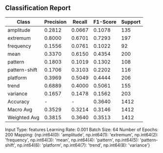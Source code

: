 ## Classification Report

| Class | Precision | Recall | F1-Score | Support |
|-------|-----------|--------|----------|---------|
| amplitude | 0.2812 | 0.0667 | 0.1078 | 135 |
| extremum | 0.8000 | 0.6701 | 0.7293 | 197 |
| frequency | 0.1556 | 0.0761 | 0.1022 | 92 |
| mean | 0.3370 | 0.6150 | 0.4354 | 200 |
| pattern | 0.1803 | 0.1019 | 0.1302 | 108 |
| pattern-shift | 0.1706 | 0.3103 | 0.2202 | 116 |
| platform | 0.3969 | 0.5049 | 0.4444 | 206 |
| trend | 0.6889 | 0.4000 | 0.5061 | 155 |
| variance | 0.1657 | 0.1478 | 0.1562 | 203 |
| Accuracy | - | - | 0.3640 | 1412 |
| Macro Avg | 0.3529 | 0.3214 | 0.3146 | 1412 |
| Weighted Avg | 0.3815 | 0.3640 | 0.3513 | 1412 |

Input Type: features
Learning Rate: 0.001
Batch Size: 64
Number of Epochs: 200
Mapping: {np.int64(0): 'amplitude', np.int64(1): 'extremum', np.int64(2): 'frequency', np.int64(3): 'mean', np.int64(4): 'pattern', np.int64(5): 'pattern-shift', np.int64(6): 'platform', np.int64(7): 'trend', np.int64(8): 'variance'}